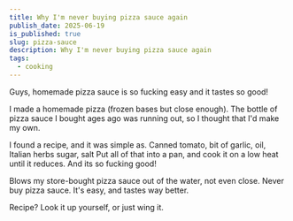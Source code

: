 ```yaml
---
title: Why I'm never buying pizza sauce again
publish_date: 2025-06-19
is_published: true
slug: pizza-sauce
description: Why I'm never buying pizza sauce again
tags:
  - cooking
---
```

Guys, homemade pizza sauce is so fucking easy and it tastes so good!

I made a homemade pizza (frozen bases but close enough).
The bottle of pizza sauce I bought ages ago was running out, so I thought that I'd make my own.

I found a recipe, and it was simple as. 
Canned tomato, bit of garlic, oil, Italian herbs sugar, salt
Put all of that into a pan, and cook it on a low heat until it reduces. And its so fucking good!

Blows my store-bought pizza sauce out of the water, not even close. 
Never buy pizza sauce. It's easy, and tastes way better.  

Recipe? Look it up yourself, or just wing it. 